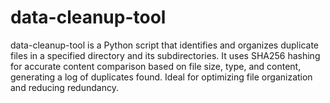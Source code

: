 # data-cleanup-tool
data-cleanup-tool is a Python script that identifies and organizes duplicate files in a specified directory and its subdirectories. It uses SHA256 hashing for accurate content comparison based on file size, type, and content, generating a log of duplicates found. Ideal for optimizing file organization and reducing redundancy.
